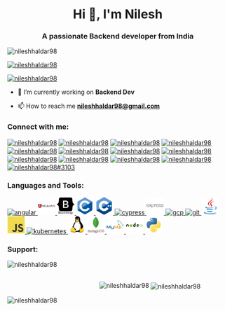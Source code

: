 <h1 align="center">Hi 👋, I'm Nilesh</h1>
<h3 align="center">A passionate Backend developer from India</h3>

<p align="left"> <img src="https://komarev.com/ghpvc/?username=nileshhaldar98&label=Profile%20views&color=0e75b6&style=flat" alt="nileshhaldar98" /> </p>

<p align="left"> <a href="https://github.com/ryo-ma/github-profile-trophy"><img src="https://github-profile-trophy.vercel.app/?username=nileshhaldar98" alt="nileshhaldar98" /></a> </p>

<p align="left"> <a href="https://twitter.com/nileshhaldar98" target="blank"><img src="https://img.shields.io/twitter/follow/nileshhaldar98?logo=twitter&style=for-the-badge" alt="nileshhaldar98" /></a> </p>

- 🔭 I’m currently working on **Backend Dev**

- 📫 How to reach me **nileshhaldar98@gmail.com**

<h3 align="left">Connect with me:</h3>
<p align="left">
<a href="https://twitter.com/nileshhaldar98" target="blank"><img align="center" src="https://raw.githubusercontent.com/rahuldkjain/github-profile-readme-generator/master/src/images/icons/Social/twitter.svg" alt="nileshhaldar98" height="30" width="40" /></a>
<a href="https://linkedin.com/in/nileshhaldar98" target="blank"><img align="center" src="https://raw.githubusercontent.com/rahuldkjain/github-profile-readme-generator/master/src/images/icons/Social/linked-in-alt.svg" alt="nileshhaldar98" height="30" width="40" /></a>
<a href="https://stackoverflow.com/users/nileshhaldar98" target="blank"><img align="center" src="https://raw.githubusercontent.com/rahuldkjain/github-profile-readme-generator/master/src/images/icons/Social/stack-overflow.svg" alt="nileshhaldar98" height="30" width="40" /></a>
<a href="https://fb.com/nileshhaldar98" target="blank"><img align="center" src="https://raw.githubusercontent.com/rahuldkjain/github-profile-readme-generator/master/src/images/icons/Social/facebook.svg" alt="nileshhaldar98" height="30" width="40" /></a>
<a href="https://instagram.com/nileshhaldar98" target="blank"><img align="center" src="https://raw.githubusercontent.com/rahuldkjain/github-profile-readme-generator/master/src/images/icons/Social/instagram.svg" alt="nileshhaldar98" height="30" width="40" /></a>
<a href="https://medium.com/nileshhaldar98" target="blank"><img align="center" src="https://raw.githubusercontent.com/rahuldkjain/github-profile-readme-generator/master/src/images/icons/Social/medium.svg" alt="nileshhaldar98" height="30" width="40" /></a>
<a href="https://www.youtube.com/@nileshhaldar98" target="blank"><img align="center" src="https://raw.githubusercontent.com/rahuldkjain/github-profile-readme-generator/master/src/images/icons/Social/youtube.svg" alt="nileshhaldar98" height="30" width="40" /></a>
<a href="https://www.codechef.com/users/nileshhaldar98" target="blank"><img align="center" src="https://cdn.jsdelivr.net/npm/simple-icons@3.1.0/icons/codechef.svg" alt="nileshhaldar98" height="30" width="40" /></a>
<a href="https://codeforces.com/profile/nileshhaldar98" target="blank"><img align="center" src="https://raw.githubusercontent.com/rahuldkjain/github-profile-readme-generator/master/src/images/icons/Social/codeforces.svg" alt="nileshhaldar98" height="30" width="40" /></a>
<a href="https://www.leetcode.com/nileshhaldar98" target="blank"><img align="center" src="https://raw.githubusercontent.com/rahuldkjain/github-profile-readme-generator/master/src/images/icons/Social/leet-code.svg" alt="nileshhaldar98" height="30" width="40" /></a>
<a href="https://www.hackerearth.com/nileshhaldar98" target="blank"><img align="center" src="https://raw.githubusercontent.com/rahuldkjain/github-profile-readme-generator/master/src/images/icons/Social/hackerearth.svg" alt="nileshhaldar98" height="30" width="40" /></a>
<a href="https://www.topcoder.com/members/nileshhaldar98" target="blank"><img align="center" src="https://raw.githubusercontent.com/rahuldkjain/github-profile-readme-generator/master/src/images/icons/Social/topcoder.svg" alt="nileshhaldar98" height="30" width="40" /></a>
<a href="https://discord.gg/nileshhaldar98#3103" target="blank"><img align="center" src="https://raw.githubusercontent.com/rahuldkjain/github-profile-readme-generator/master/src/images/icons/Social/discord.svg" alt="nileshhaldar98#3103" height="30" width="40" /></a>
</p>

<h3 align="left">Languages and Tools:</h3>
<p align="left"> <a href="https://angular.io" target="_blank" rel="noreferrer"> <img src="https://angular.io/assets/images/logos/angular/angular.svg" alt="angular" width="40" height="40"/> </a> <a href="https://angular.io" target="_blank" rel="noreferrer"> <img src="https://raw.githubusercontent.com/devicons/devicon/master/icons/angularjs/angularjs-original-wordmark.svg" alt="angularjs" width="40" height="40"/> </a> <a href="https://getbootstrap.com" target="_blank" rel="noreferrer"> <img src="https://raw.githubusercontent.com/devicons/devicon/master/icons/bootstrap/bootstrap-plain-wordmark.svg" alt="bootstrap" width="40" height="40"/> </a> <a href="https://www.cprogramming.com/" target="_blank" rel="noreferrer"> <img src="https://raw.githubusercontent.com/devicons/devicon/master/icons/c/c-original.svg" alt="c" width="40" height="40"/> </a> <a href="https://www.w3schools.com/cpp/" target="_blank" rel="noreferrer"> <img src="https://raw.githubusercontent.com/devicons/devicon/master/icons/cplusplus/cplusplus-original.svg" alt="cplusplus" width="40" height="40"/> </a> <a href="https://www.cypress.io" target="_blank" rel="noreferrer"> <img src="https://raw.githubusercontent.com/simple-icons/simple-icons/6e46ec1fc23b60c8fd0d2f2ff46db82e16dbd75f/icons/cypress.svg" alt="cypress" width="40" height="40"/> </a> <a href="https://expressjs.com" target="_blank" rel="noreferrer"> <img src="https://raw.githubusercontent.com/devicons/devicon/master/icons/express/express-original-wordmark.svg" alt="express" width="40" height="40"/> </a> <a href="https://cloud.google.com" target="_blank" rel="noreferrer"> <img src="https://www.vectorlogo.zone/logos/google_cloud/google_cloud-icon.svg" alt="gcp" width="40" height="40"/> </a> <a href="https://git-scm.com/" target="_blank" rel="noreferrer"> <img src="https://www.vectorlogo.zone/logos/git-scm/git-scm-icon.svg" alt="git" width="40" height="40"/> </a> <a href="https://www.java.com" target="_blank" rel="noreferrer"> <img src="https://raw.githubusercontent.com/devicons/devicon/master/icons/java/java-original.svg" alt="java" width="40" height="40"/> </a> <a href="https://developer.mozilla.org/en-US/docs/Web/JavaScript" target="_blank" rel="noreferrer"> <img src="https://raw.githubusercontent.com/devicons/devicon/master/icons/javascript/javascript-original.svg" alt="javascript" width="40" height="40"/> </a> <a href="https://kubernetes.io" target="_blank" rel="noreferrer"> <img src="https://www.vectorlogo.zone/logos/kubernetes/kubernetes-icon.svg" alt="kubernetes" width="40" height="40"/> </a> <a href="https://www.linux.org/" target="_blank" rel="noreferrer"> <img src="https://raw.githubusercontent.com/devicons/devicon/master/icons/linux/linux-original.svg" alt="linux" width="40" height="40"/> </a> <a href="https://www.mongodb.com/" target="_blank" rel="noreferrer"> <img src="https://raw.githubusercontent.com/devicons/devicon/master/icons/mongodb/mongodb-original-wordmark.svg" alt="mongodb" width="40" height="40"/> </a> <a href="https://www.mysql.com/" target="_blank" rel="noreferrer"> <img src="https://raw.githubusercontent.com/devicons/devicon/master/icons/mysql/mysql-original-wordmark.svg" alt="mysql" width="40" height="40"/> </a> <a href="https://nodejs.org" target="_blank" rel="noreferrer"> <img src="https://raw.githubusercontent.com/devicons/devicon/master/icons/nodejs/nodejs-original-wordmark.svg" alt="nodejs" width="40" height="40"/> </a> <a href="https://www.python.org" target="_blank" rel="noreferrer"> <img src="https://raw.githubusercontent.com/devicons/devicon/master/icons/python/python-original.svg" alt="python" width="40" height="40"/> </a> </p>

<h3 align="left">Support:</h3>
<p><a href="https://www.buymeacoffee.com/nileshhaldar98"> <img align="left" src="https://cdn.buymeacoffee.com/buttons/v2/default-yellow.png" height="50" width="210" alt="nileshhaldar98" /></a></p><br><br>

<p><img align="left" src="https://github-readme-stats.vercel.app/api/top-langs?username=nileshhaldar98&show_icons=true&locale=en&layout=compact" alt="nileshhaldar98" /></p>

<p>&nbsp;<img align="center" src="https://github-readme-stats.vercel.app/api?username=nileshhaldar98&show_icons=true&locale=en" alt="nileshhaldar98" /></p>

<p><img align="center" src="https://github-readme-streak-stats.herokuapp.com/?user=nileshhaldar98&" alt="nileshhaldar98" /></p>

